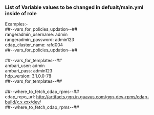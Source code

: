 <h3>List of Variable values to be changed in defualt/main.yml inside of role</h3>


Examples:-<br> 
##--vars_for_policies_updation--##<br>
rangeradmin_username: admin<br>
rangeradmin_password: admin123<br>
cdap_cluster_name: rafd004<br>
##--vars_for_policies_updation--##<br>
<br>
##--vars_for_templates--##<br>
ambari_user: admin<br>
ambari_pass: admin123<br>
hdp_version: 3.1.0.0-78<br>
##--vars_for_templates--##<br>
<br>
##--where_to_fetch_cdap_rpms--##<br>
cdap_repo_url: http://artifacts.ggn.in.guavus.com/ggn-dev-rpms/cdap-build/x.x.xxx/dev/<br>
##--where_to_fetch_cdap_rpms--##<br>
